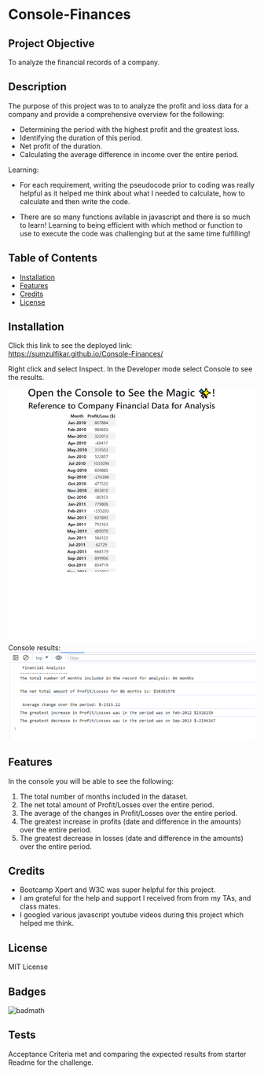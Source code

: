 # Console-Finances

## Project Objective

To analyze the financial records of a company.

## Description

The purpose of this project was to to analyze the profit and loss data for a company and provide a comprehensive overview for the following:

- Determining the period with the highest profit and the greatest loss.
- Identifying the duration of this period.
- Net profit of the duration.
- Calculating the average difference in income over the entire period.

Learning:
- For each requirement, writing the pseudocode prior to coding was really helpful as it helped me think about what I needed to calculate, how to calculate and then write the code.

- There are so many functions avilable in javascript and there is so much to learn! Learning to being efficient with which method or function to use to execute the code was challenging but at the same time fulfilling! 

## Table of Contents 

- [Installation](#installation)
- [Features](#Features)
- [Credits](#credits)
- [License](#license)

## Installation

Click this link to see the deployed link:
https://sumzulfikar.github.io/Console-Finances/ 

Right click and select Inspect. In the Developer mode select Console to see the results.

![Application Screen Shot](./images/financeconsole.png)
Console results:
![Application Screen Shot](./images/consoleresults.PNG)

## Features

In the console you will be able to see the following:
1. The total number of months included in the dataset.
2. The net total amount of Profit/Losses over the entire period.
3. The average of the changes in Profit/Losses over the entire period.
4. The greatest increase in profits (date and difference in the amounts) over the entire period.
5. The greatest decrease in losses (date and difference in the amounts) over the entire period.


## Credits

- Bootcamp Xpert and W3C was super helpful for this project.
- I am grateful for the help and support I received from from my TAs, and class mates.
- I googled various javascript youtube videos during this project which helped me think.

## License

MIT License

## Badges

![badmath](https://github.com/sumzulfikar?tab=achievements)


## Tests

Acceptance Criteria met and comparing the expected results from starter Readme for the challenge.
